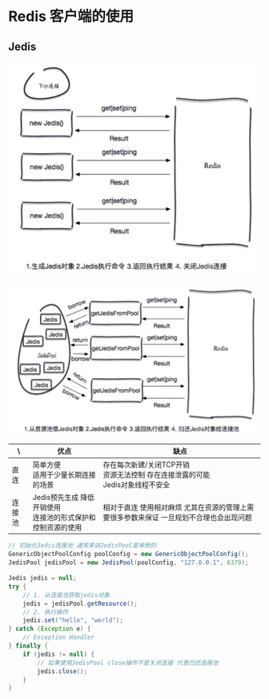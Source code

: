 # Redis 客户端的使用

## Jedis

![Jedis 直连](assets/3-1.png)

![Jedis 连接池](assets/3-2.png)

| \ | 优点 | 缺点 |
| --- | --- | --- |
| 直连 | 简单方便<br/>适用于少量长期连接的场景 | 存在每次新建/关闭TCP开销<br/>资源无法控制 存在连接泄露的可能<br/>Jedis对象线程不安全 |
| 连接池 | Jedis预先生成 降低开销使用<br/>连接池的形式保护和控制资源的使用 | 相对于直连 使用相对麻烦 尤其在资源的管理上需要很多参数来保证 一旦规划不合理也会出现问题 |

```java
// 初始化Jedis连接池 通常来讲JedisPool是单例的
GenericObjectPoolConfig poolConfig = new GenericObjectPoolConfig();
JedisPool jedisPool = new JedisPool(poolConfig, "127.0.0.1", 6379);
```

```java
Jedis jedis = null;
try {
	// 1. 从连接池获取jedis对象
	jedis = jedisPool.getResource();
	// 2. 执行操作
	jedis.set("hello", "world");
} catch (Exception e) {
	// Exception Handler
} finally {
	if (jedis != null) {
		// 如果使用JedisPool close操作不是关闭连接 代表归还连接池
		jedis.close();
	}
}
```